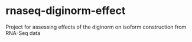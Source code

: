 rnaseq-diginorm-effect
======================

Project for assessing effects of the diginorm on isoform construction from RNA-Seq data
